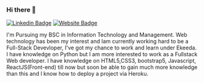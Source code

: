 ### Hi there 👋
[![Linkedin Badge](https://img.shields.io/badge/-Pratik-blue?style=flat-square&logo=Linkedin&logoColor=white&link=https://www.linkedin.com/in/pratik-das-kanungo-43625a181/)](https://www.linkedin.com/in/pratik-das-kanungo-43625a181/)
[![Website Badge](https://img.shields.io/badge/StackOverflow-Pratik-yellow)](https://stackoverflow.com/users/16331549/pratik-das-kanungo-)

I'm
Pursuing my BSC in Information Technology and Management.
Web technology has been my interest and Iam currently working hard to be a Full-Stack Devevloper, I've got my chance to work and learn  under Ekeeda. I have knowledge on Python but I am more interested to work as a Fullstack Web developer. I have knowledge on HTML5,CSS3, bootstrap5, Javascript, ReactJS(Front-end) till now but soon be able to gain much more knowledge than this and I know how to deploy a project via Heroku.




